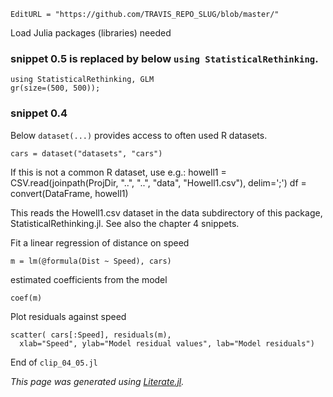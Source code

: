 ```@meta
EditURL = "https://github.com/TRAVIS_REPO_SLUG/blob/master/"
```

Load Julia packages (libraries) needed

### snippet 0.5 is replaced by below `using StatisticalRethinking`.

```@example clip-04-05
using StatisticalRethinking, GLM
gr(size=(500, 500));
```

### snippet 0.4

Below `dataset(...)` provides access to often used R datasets.

```@example clip-04-05
cars = dataset("datasets", "cars")
```

If this is not a common R dataset, use e.g.:
howell1 = CSV.read(joinpath(ProjDir, "..", "..",  "data", "Howell1.csv"), delim=';')
df = convert(DataFrame, howell1)

This reads the Howell1.csv dataset in the data subdirectory of this package,
 StatisticalRethinking.jl. See also the chapter 4 snippets.

Fit a linear regression of distance on speed

```@example clip-04-05
m = lm(@formula(Dist ~ Speed), cars)
```

estimated coefficients from the model

```@example clip-04-05
coef(m)
```

Plot residuals against speed

```@example clip-04-05; continued = true
scatter( cars[:Speed], residuals(m),
  xlab="Speed", ylab="Model residual values", lab="Model residuals")
```

End of `clip_04_05.jl`

*This page was generated using [Literate.jl](https://github.com/fredrikekre/Literate.jl).*

